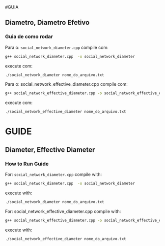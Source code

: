 #GUIA


## Diametro, Diametro Efetivo 
### Guia de como rodar

Para o: `social_network_diameter.cpp`
compile com:
```bash
g++ social_network_diameter.cpp  -o social_network_diameter
```
execute com: 
```bash
./social_network_diameter nome_do_arquivo.txt 
```

Para o: social_network_effective_diameter.cpp
compile com: 
```bash
g++ social_network_effective_diameter.cpp -o social_network_effective_diameter
```
execute com: 
```bash
./social_network_effective_diameter nome_do_arquivo.txt 
```

# GUIDE

## Diameter, Effective Diameter  
### How to Run Guide  

For: `social_network_diameter.cpp`
compile with:
```bash
g++ social_network_diameter.cpp  -o social_network_diameter
```
execute with: 
```bash
./social_network_diameter nome_do_arquivo.txt 
```

For: social_network_effective_diameter.cpp
compile with: 
```bash
g++ social_network_effective_diameter.cpp -o social_network_effective_diameter
```
execute with: 
```bash
./social_network_effective_diameter nome_do_arquivo.txt 
```